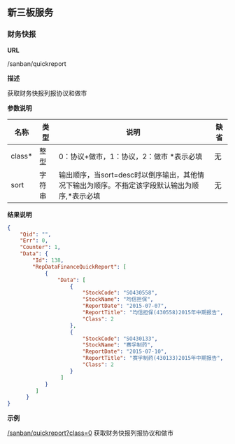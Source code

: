 
## 新三板服务

### 财务快报

**URL**

/sanban/quickreport

**描述**

获取财务快报列报协议和做市

**参数说明**

|名称|类型|说明|缺省|
| -------- | -------- | -------- | -------- |
|class\*|整型|0：协议+做市，1：协议，2：做市 \*表示必填|无|
|sort|字符串|输出顺序，当sort=desc时以倒序输出，其他情况下输出为顺序。不指定该字段默认输出为顺序,\*表示必填|无|

**结果说明**

```json
{
    "Qid": "",
    "Err": 0,
    "Counter": 1,
    "Data": {
        "Id": 138,
        "RepDataFinanceQuickReport": [
            {
                "Data": [                                                   //快报数据列表
                    {
                        "StockCode": "SO430558",                            //股票代码
                        "StockName": "均信担保",                            //股票名称
                        "ReportDate": "2015-07-07",                         //报告日期
                        "ReportTitle": "均信担保(430558)2015年中期报告",     //报告标题
                        "Class": 2                                          //分类tag
                    },
                    {
                        "StockCode": "SO430133",
                        "StockName": "赛孚制药",
                        "ReportDate": "2015-07-10",
                        "ReportTitle": "赛孚制药(430133)2015年中期报告",
                        "Class": 2
                    }
                 ]
            }
         ]
      }
}

```

**示例**

[/sanban/quickreport?class=0]($APIHOST$/sanban/quickreport?class=0)
获取财务快报列报协议和做市

